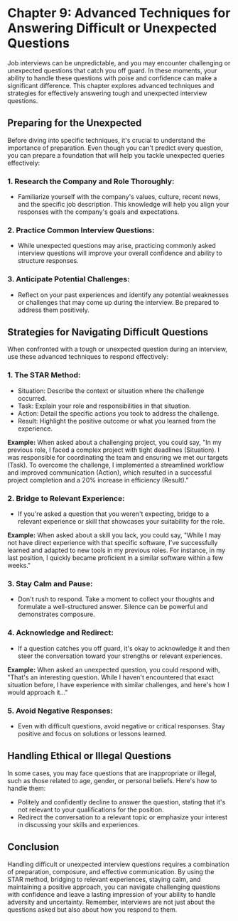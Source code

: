 Chapter 9: Advanced Techniques for Answering Difficult or Unexpected Questions
==============================================================================

Job interviews can be unpredictable, and you may encounter challenging or unexpected questions that catch you off guard. In these moments, your ability to handle these questions with poise and confidence can make a significant difference. This chapter explores advanced techniques and strategies for effectively answering tough and unexpected interview questions.

Preparing for the Unexpected
----------------------------

Before diving into specific techniques, it's crucial to understand the importance of preparation. Even though you can't predict every question, you can prepare a foundation that will help you tackle unexpected queries effectively:

### 1. **Research the Company and Role Thoroughly:**

* Familiarize yourself with the company's values, culture, recent news, and the specific job description. This knowledge will help you align your responses with the company's goals and expectations.

### 2. **Practice Common Interview Questions:**

* While unexpected questions may arise, practicing commonly asked interview questions will improve your overall confidence and ability to structure responses.

### 3. **Anticipate Potential Challenges:**

* Reflect on your past experiences and identify any potential weaknesses or challenges that may come up during the interview. Be prepared to address them positively.

Strategies for Navigating Difficult Questions
---------------------------------------------

When confronted with a tough or unexpected question during an interview, use these advanced techniques to respond effectively:

### 1. **The STAR Method:**

* Situation: Describe the context or situation where the challenge occurred.
* Task: Explain your role and responsibilities in that situation.
* Action: Detail the specific actions you took to address the challenge.
* Result: Highlight the positive outcome or what you learned from the experience.

**Example:** When asked about a challenging project, you could say, "In my previous role, I faced a complex project with tight deadlines (Situation). I was responsible for coordinating the team and ensuring we met our targets (Task). To overcome the challenge, I implemented a streamlined workflow and improved communication (Action), which resulted in a successful project completion and a 20% increase in efficiency (Result)."

### 2. **Bridge to Relevant Experience:**

* If you're asked a question that you weren't expecting, bridge to a relevant experience or skill that showcases your suitability for the role.

**Example:** When asked about a skill you lack, you could say, "While I may not have direct experience with that specific software, I've successfully learned and adapted to new tools in my previous roles. For instance, in my last position, I quickly became proficient in a similar software within a few weeks."

### 3. **Stay Calm and Pause:**

* Don't rush to respond. Take a moment to collect your thoughts and formulate a well-structured answer. Silence can be powerful and demonstrates composure.

### 4. **Acknowledge and Redirect:**

* If a question catches you off guard, it's okay to acknowledge it and then steer the conversation toward your strengths or relevant experiences.

**Example:** When asked an unexpected question, you could respond with, "That's an interesting question. While I haven't encountered that exact situation before, I have experience with similar challenges, and here's how I would approach it..."

### 5. **Avoid Negative Responses:**

* Even with difficult questions, avoid negative or critical responses. Stay positive and focus on solutions or lessons learned.

Handling Ethical or Illegal Questions
-------------------------------------

In some cases, you may face questions that are inappropriate or illegal, such as those related to age, gender, or personal beliefs. Here's how to handle them:

* Politely and confidently decline to answer the question, stating that it's not relevant to your qualifications for the position.
* Redirect the conversation to a relevant topic or emphasize your interest in discussing your skills and experiences.

Conclusion
----------

Handling difficult or unexpected interview questions requires a combination of preparation, composure, and effective communication. By using the STAR method, bridging to relevant experiences, staying calm, and maintaining a positive approach, you can navigate challenging questions with confidence and leave a lasting impression of your ability to handle adversity and uncertainty. Remember, interviews are not just about the questions asked but also about how you respond to them.
